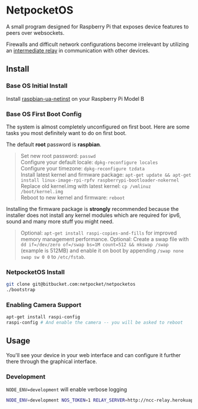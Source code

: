 # NetpocketOS

A small program designed for Raspberry Pi that exposes device features
to peers over websockets.

Firewalls and difficult network configurations become irrelevant
by utilizing an [intermediate
relay](https://github.com/netpocket/ncc-relay) in communication with other devices.

## Install

### Base OS Initial Install

Install [raspbian-ua-netinst](https://github.com/hifi/raspbian-ua-netinst) on your Raspberry Pi Model B

### Base OS First Boot Config

The system is almost completely unconfigured on first boot. Here are
some tasks you most definitely want to do on first boot.

The default **root** password is **raspbian**.

> Set new root password: `passwd`  
> Configure your default locale: `dpkg-reconfigure locales`  
> Configure your timezone: `dpkg-reconfigure tzdata`  
> Install latest kernel and firmware package: `apt-get update && apt-get
> install linux-image-rpi-rpfv raspberrypi-bootloader-nokernel`  
> Replace old kernel.img with latest kernel: `cp /vmlinuz
> /boot/kernel.img`  
> Reboot to new kernel and firmware: `reboot`  

Installing the firmware package is **strongly** recommended because the
installer does not install any kernel modules which are required for
ipv6, sound and many more stuff you might need.

> Optional: `apt-get install raspi-copies-and-fills` for improved memory
> management performance.
> Optional: Create a swap file with `dd if=/dev/zero of=/swap bs=1M
> count=512 && mkswap /swap` (example is 512MB) and enable it on boot by
> appending `/swap none swap sw 0 0` to `/etc/fstab`.

### NetpocketOS Install

```bash
git clone git@bitbucket.com:netpocket/netpocketos
./bootstrap
```

### Enabling Camera Support

```bash
apt-get install raspi-config
raspi-config # And enable the camera -- you will be asked to reboot
```

## Usage

You'll see your device in your web interface and can configure it
further there through the graphical interface.

### Development

`NODE_ENV=development` will enable verbose logging

```bash
NODE_ENV=development NOS_TOKEN=1 RELAY_SERVER=http://ncc-relay.herokuapp.com node server.js
```

